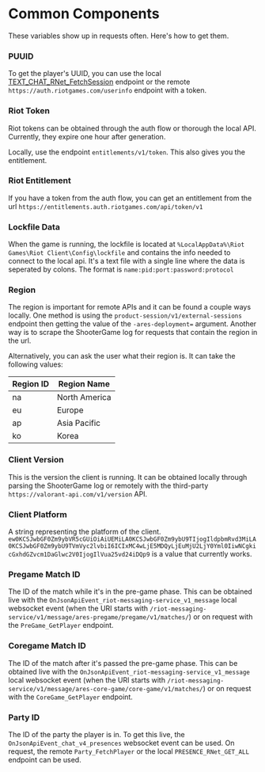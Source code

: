 # Common Components
These variables show up in requests often. Here's how to get them.

### PUUID
To get the player's UUID, you can use the local [TEXT_CHAT_RNet_FetchSession]({{#linkto}}TEXT_CHAT_RNet_FetchSession{{/linkto}}) endpoint or the remote
`https://auth.riotgames.com/userinfo` endpoint with a token.

### Riot Token
Riot tokens can be obtained through the auth flow or thorough the local API.
Currently, they expire one hour after generation.

Locally, use the endpoint `entitlements/v1/token`. This also gives you the entitlement.

### Riot Entitlement
If you have a token from the auth flow, you can get an entitlement from the url `https://entitlements.auth.riotgames.com/api/token/v1`

### Lockfile Data
When the game is running, the lockfile is located at `%LocalAppData%\Riot Games\Riot Client\Config\lockfile` and contains the info needed to connect to the local api.
It's a text file with a single line where the data is seperated by colons. The format is `name:pid:port:password:protocol`

### Region
The region is important for remote APIs and it can be found a couple ways locally.
One method is using the `product-session/v1/external-sessions` endpoint then getting the value of the `-ares-deployment=` argument.
Another way is to scrape the ShooterGame log for requests that contain the region in the url.

Alternatively, you can ask the user what their region is. It can take the following values:

| Region ID | Region Name   |
| --------- | -----------   |
| na        | North America |
| eu        | Europe        |
| ap        | Asia Pacific  |
| ko        | Korea         |

### Client Version
This is the version the client is running.
It can be obtained locally through parsing the ShooterGame log or remotely with the third-party `https://valorant-api.com/v1/version` API. 

### Client Platform
A string representing the platform of the client.
`ew0KCSJwbGF0Zm9ybVR5cGUiOiAiUEMiLA0KCSJwbGF0Zm9ybU9TIjogIldpbmRvd3MiLA0KCSJwbGF0Zm9ybU9TVmVyc2lvbiI6ICIxMC4wLjE5MDQyLjEuMjU2LjY0Yml0IiwNCgkicGxhdGZvcm1DaGlwc2V0IjogIlVua25vd24iDQp9` is a value that currently works.

### Pregame Match ID
The ID of the match while it's in the pre-game phase.
This can be obtained live with the `OnJsonApiEvent_riot-messaging-service_v1_message` local websocket event
(when the URI starts with `/riot-messaging-service/v1/message/ares-pregame/pregame/v1/matches/`)
or on request with the `PreGame_GetPlayer` endpoint.

### Coregame Match ID
The ID of the match after it's passed the pre-game phase.
This can be obtained live with the `OnJsonApiEvent_riot-messaging-service_v1_message` local websocket event
(when the URI starts with `/riot-messaging-service/v1/message/ares-core-game/core-game/v1/matches/`)
or on request with the `CoreGame_GetPlayer` endpoint.

### Party ID
The ID of the party the player is in. To get this live, the `OnJsonApiEvent_chat_v4_presences` websocket event can be used.
On request, the remote `Party_FetchPlayer` or the local `PRESENCE_RNet_GET_ALL` endpoint can be used.
